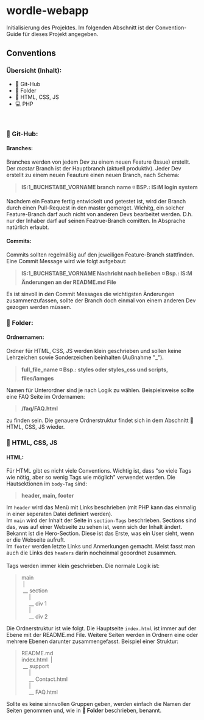 # wordle-webapp

Initialisierung des Projektes. Im folgenden Abschnitt ist der Convention-Guide für dieses Projekt angegeben.

## Conventions

### Übersicht (Inhalt):
* 🎫 Git-Hub
* 💾 Folder
* 🍮 HTML, CSS, JS
* 💻 PHP

<br>

### 🎫 Git-Hub:

#### Branches:
Branches werden von jedem Dev zu einem neuen Feature (Issue) erstellt. Der *master* Branch ist der Hauptbranch (aktuell produktiv). Jeder Dev erstellt zu einem neuen Feauture einen neuen Branch, nach Schema: <br>
>**IS:1_BUCHSTABE_VORNAME branch name ◽ BSP.: IS:M login system**

Nachdem ein Feature fertig entwickelt und getestet ist, wird der Branch durch einen Pull-Request in den master gemerget.
Wichitg, ein solcher Feature-Branch darf auch nicht von anderen Devs bearbeitet werden. D.h. nur der Inhaber darf auf seinen Featrue-Branch comitten. In Absprache natürlich erlaubt.

#### Commits:
Commits sollten regelmäßig auf den jeweiligen Feature-Branch stattfinden. Eine Commit Message wird wie folgt aufgebaut: <br>
>**IS:1_BUCHSTABE_VORNAME Nachricht nach belieben ◽ Bsp.: IS:M Änderungen an der README.md File**

Es ist sinvoll in den Commit Messages die wichtigsten Änderungen zusammenzufassen, sollte der Branch doch einmal von einem anderen Dev gezogen werden müssen.

### 💾 Folder:

#### Ordnernamen:
Ordner für HTML, CSS, JS werden klein geschrieben und sollen keine Lehrzeichen sowie Sonderzeichen beinhalten (Außnahme "_").<br>
>**full_file_name ◽ Bsp.: styles oder styles_css und scripts, files/iamges**

Namen für Unterordner sind je nach Logik zu wählen. Beispielsweise sollte eine FAQ Seite im Ordernamen: <br>
>**/faq/FAQ.html**

zu finden sein.
Die genauere Ordnerstruktur findet sich in dem Abschnitt 🍮 HTML, CSS, JS wieder.

### 🍮 HTML, CSS, JS

#### HTML:
Für HTML gibt es nicht viele Conventions. Wichtig ist, dass "so viele Tags wie nötig, aber so wenig Tags wie möglich" verwendet werden. Die Hautsektionen im `body-Tag` sind: <br>
>**header, main, footer**

Im `header` wird das Menü mit Links beschrieben (mit PHP kann das einmalig in einer seperaten Datei definiert werden).<br>
Im `main` wird der Inhalt der Seite in `section-Tags` beschrieben. Sections sind das, was auf einer Webseite zu sehen ist, wenn sich der Inhalt ändert. Bekannt ist die Hero-Section. Diese ist das Erste, was ein User sieht, wenn er die Webseite aufruft.<br>
Im `footer` werden letzte Links und Anmerkungen gemacht. Meist fasst man auch die Links des `headers` darin nocheinmal geoordnet zusammen.<br><br>
Tags werden immer klein geschrieben. Die normale Logik ist:

>main <br>
&nbsp;| <br>
&nbsp;__ section <br>
&nbsp; &nbsp; &nbsp;|<br>
&nbsp; &nbsp; &nbsp;__ div 1 <br>
&nbsp; &nbsp; &nbsp;|<br>
&nbsp; &nbsp; &nbsp;__ div 2 <br>

Die Ordnerstruktur ist wie folgt. Die Hauptseite `index.html` ist immer auf der Ebene mit der README.md File. Weitere Seiten werden in Ordnern eine oder mehrere Ebenen darunter zusammengefasst. Beispiel einer Struktur:

>README.md <br>
index.html
&nbsp;| <br>
&nbsp;__ support <br>
&nbsp; &nbsp; &nbsp;| <br>
&nbsp; &nbsp; &nbsp;__ Contact.html <br>
&nbsp; &nbsp; &nbsp;| <br>
&nbsp; &nbsp; &nbsp;__ FAQ.html <br>

Sollte es keine sinnvollen Gruppen geben, werden einfach die Namen der Seiten genommen und, wie in **💾 Folder** beschrieben, benannt.